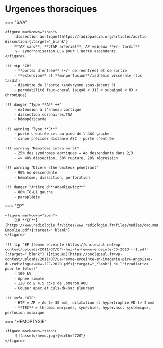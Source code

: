 # Urgences thoraciques

=== "SAA"

    <figure markdown="span">
        [dissection aortique](https://radiopaedia.org/articles/aortic-dissection){:target="_blank"}  
        **TAP sans**, **CTAP artériel**, AP veineux **+/- tardif**  
        +/- synchronisation ECG pour l'aorte ascendante
    </figure>

    !!! tip "CR"
        - **portes d'entrée** (+/- de réentrée) et de sortie
        - **extension** et **malperfusion**/ischémie viscérale (tps tardif)
        - diamètre de l'aorte (anévrysme sous-jacent ?)
        - perméabilité faux-chenal (aiguë < J15 < subaiguë < M3 < chronique)

    !!! danger "Type **A** ++"
        - extension à l'anneau aortique
        - dissection coronaires/TSA
        - hémopéricarde

    !!! warning "Type **B**"
        - porte d'entrée svt au pied de l'ASC gauche
        - sinon préciser distance ASC - porte d'entrée

    !!! warning "Hématome intra-mural"
        - 25% des syndromes aortiques = Ao descendante dans 2/3
        - => 40% dissection, 30% rupture, 20% régression

    !!! warning "Ulcère athéromateux pénétrant"
        - 90% Ao descendante
        - hématome, dissection, perforation

    !!! danger "Artère d'**Adamkiewicz**"
        - 80% T8-L1 gauche
        - paraplégie


=== "EP"

    <figure markdown="span">
        [CR **EP**](https://www.radiologie.fr/sites/www.radiologie.fr/files/medias/documents/CR-Embolie.pdf){:target="_blank"}
    </figure>

    !!! tip "EP [femme enceinte](https://onclepaul.net/wp-content/uploads/2011/07/EP-chez-la-femme-enceinte-CS-2013+++1.pdf){:target="_blank"} ([risques](https://onclepaul.fr/wp-content/uploads/2011/07/La-femme-enceinte-en-imagerie-pire-angoisse-du-radiologue-New-JFR-2020.pdf){:target="_blank"} de l'irradiation pour le fœtus)"
        - 100 kV
        - Apnée simple
        - 120 cc ≥ 4,5 cc/s de Ioméron 400
        - Couper apex et culs-de-sac pleuraux

    !!! info "HTP"
        - HTP = AP > Ao (> 30 mm), dilatation et hypertrophie VD (> 4 mm)
        - **TEC** = thrombi marginés, synéchies, hypervasc. systémique, perfusion mosaïque


=== "HEMOPTYSIE"

    <figure markdown="span">
        ![](assets/hemo.jpg){width="720"}
    </figure>